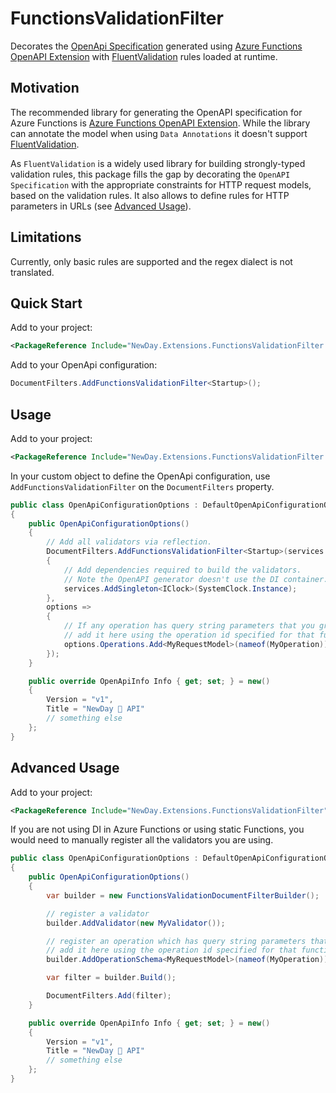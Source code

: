 # FunctionsValidationFilter

Decorates the [OpenApi Specification](https://swagger.io/specification/) generated using [Azure Functions OpenAPI Extension](https://github.com/Azure/azure-functions-openapi-extension) with [FluentValidation](https://docs.fluentvalidation.net/en/latest/) rules loaded at runtime.

## Motivation

The recommended library for generating the OpenAPI specification for Azure Functions is [Azure Functions OpenAPI Extension](https://github.com/Azure/azure-functions-openapi-extension). While the library can annotate the model when using `Data Annotations` it doesn't support [FluentValidation](https://docs.fluentvalidation.net/en/latest/).

As `FluentValidation` is a widely used library for building strongly-typed validation rules, this package fills the gap by decorating the `OpenAPI Specification` with the appropriate constraints for HTTP request models, based on the validation rules. It also allows to define rules for HTTP parameters in URLs (see [Advanced Usage](#advanced-usage)).

## Limitations

Currently, only basic rules are supported and the regex dialect is not translated.

## Quick Start

Add to your project:

```xml
<PackageReference Include="NewDay.Extensions.FunctionsValidationFilter.DependencyInjection" Version="0.1.8" />
```

Add to your OpenApi configuration:

```csharp
DocumentFilters.AddFunctionsValidationFilter<Startup>();
```

## Usage

Add to your project:

```xml
<PackageReference Include="NewDay.Extensions.FunctionsValidationFilter.DependencyInjection" Version="0.1.8" />
```

In your custom object to define the OpenApi configuration, use `AddFunctionsValidationFilter` on the `DocumentFilters` property.

```csharp
public class OpenApiConfigurationOptions : DefaultOpenApiConfigurationOptions
{
    public OpenApiConfigurationOptions()
    {
        // Add all validators via reflection.
        DocumentFilters.AddFunctionsValidationFilter<Startup>(services =>
        {
            // Add dependencies required to build the validators.
            // Note the OpenAPI generator doesn't use the DI container.
            services.AddSingleton<IClock>(SystemClock.Instance);
        },
        options =>
        {
            // If any operation has query string parameters that you group into an object and use a validator,
            // add it here using the operation id specified for that function endpoint with [OpenApiOperation(operationId: nameof(MyOperation))]
            options.Operations.Add<MyRequestModel>(nameof(MyOperation));
        });
    }

    public override OpenApiInfo Info { get; set; } = new()
    {
        Version = "v1",
        Title = "NewDay 🥳 API"
        // something else
    };
}
```

## Advanced Usage

Add to your project:

```xml
<PackageReference Include="NewDay.Extensions.FunctionsValidationFilter" Version="0.1.8" />
```

If you are not using DI in Azure Functions or using static Functions, you would need to manually register all the validators you are using.

```csharp
public class OpenApiConfigurationOptions : DefaultOpenApiConfigurationOptions
{
    public OpenApiConfigurationOptions()
    {
        var builder = new FunctionsValidationDocumentFilterBuilder();

        // register a validator
        builder.AddValidator(new MyValidator());

        // register an operation which has query string parameters that you group into an object and use a validator,
        // add it here using the operation id specified for that function endpoint with [OpenApiOperation(operationId: nameof(MyOperation))]
        builder.AddOperationSchema<MyRequestModel>(nameof(MyOperation))

        var filter = builder.Build();

        DocumentFilters.Add(filter);
    }

    public override OpenApiInfo Info { get; set; } = new()
    {
        Version = "v1",
        Title = "NewDay 🥳 API"
        // something else
    };
}
```
